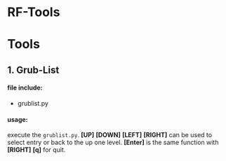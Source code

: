 # RF-Tools

# Tools

## 1. Grub-List

#### file include:

* grublist.py

#### usage:

execute the ```grublist.py```.
**[UP]** **[DOWN]** **[LEFT]** **[RIGHT]** can be used to select entry or back to the up one level.
**[Enter]** is the same function with **[RIGHT]**
**[q]** for quit.

